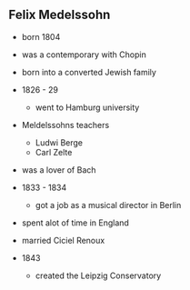 
## Felix Medelssohn
- born 1804
- was a contemporary with Chopin
- born into a converted Jewish family
- 1826 - 29
	- went to Hamburg university
- Meldelssohns teachers
	- Ludwi Berge
    - Carl Zelte
    
- was a lover of Bach
- 1833 - 1834
	- got a job as a musical director in Berlin

- spent alot of time in England
- married Ciciel Renoux
- 1843
	- created the Leipzig Conservatory
